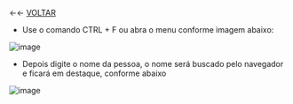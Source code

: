 ←← [VOLTAR](https://github.com/DiogoAlbano/PostaRestanteSantaTerezinha/blob/main/Lista.md)

* Use o comando CTRL + F ou abra o menu conforme imagem abaixo:

![image](https://user-images.githubusercontent.com/14006349/225466657-4140a466-3fd8-46ba-9e54-d23d6b19ae70.png)

* Depois digite o nome da pessoa, o nome será buscado pelo navegador e ficará em destaque, conforme abaixo

![image](https://user-images.githubusercontent.com/14006349/225467209-d6cb1d0a-0685-4006-b23f-1571e98cf14a.png)



